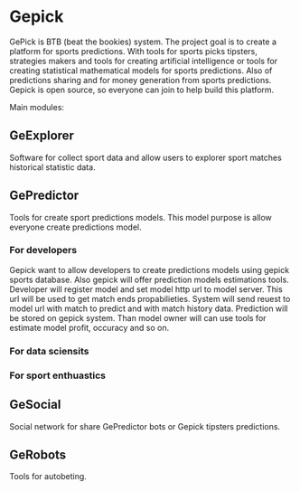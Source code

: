 # Gepick

GePick is BTB (beat the bookies) system. The project goal is to create a platform for sports predictions. With tools for sports picks tipsters, strategies makers and tools for creating artificial intelligence or tools for creating statistical mathematical models for sports predictions. Also of predictions sharing and for money generation from sports predictions. Gepick is open source, so everyone can join to help build this platform.

Main modules:

## GeExplorer
Software for collect sport data and allow users to explorer sport matches historical statistic data.
## GePredictor
Tools for create sport predictions models. This model purpose is allow everyone create predictions model.
### For developers

Gepick want to allow developers to create predictions models using gepick sports database.
Also gepick will offer prediction models estimations tools.
Developer will register model and set model http url to model server.
This url will be used to get match ends propabilieties.
System will send reuest to model url with match to predict and with match history data.
Prediction will be stored on gepick system.
Than model owner will can use tools for estimate model profit, occuracy and so on.
### For data sciensits
### For sport enthuastics
## GeSocial
Social network for share GePredictor bots or Gepick tipsters predictions.
## GeRobots 
Tools for autobeting.
